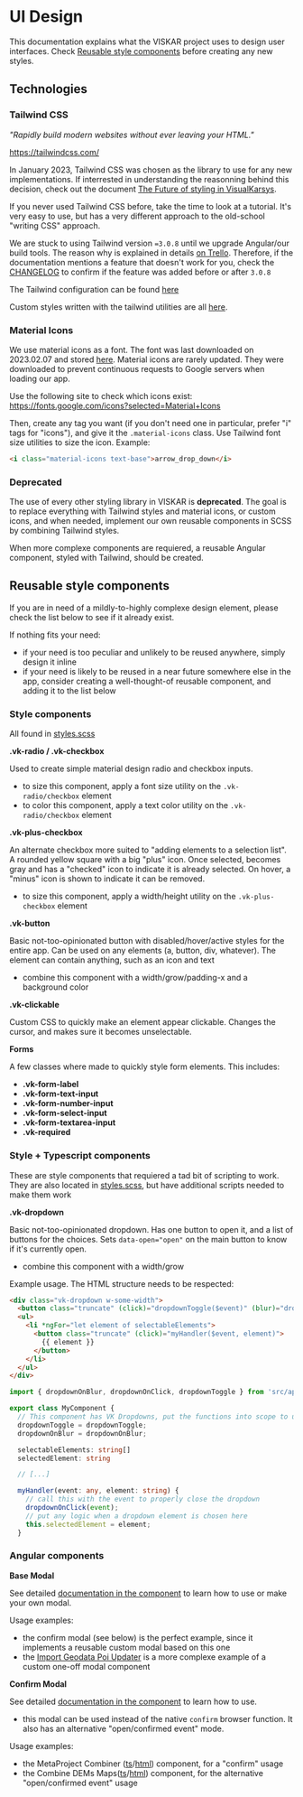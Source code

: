 ﻿# UI Design

This documentation explains what the VISKAR project uses to design user interfaces.
Check [Reusable style components](ui-design.md#reusable-style-components) before creating any new styles.

## Technologies

### Tailwind CSS

*"Rapidly build modern websites without ever leaving your HTML."*

https://tailwindcss.com/

In January 2023, Tailwind CSS was chosen as the library to use for any new implementations.
If interrested in understanding the reasonning behind this decision, check out the document [The Future of styling in VisualKarsys](The%20Future%20of%20styling%20in%20VisualKarsys.pdf).

If you never used Tailwind CSS before, take the time to look at a tutorial. It's very easy to use, but has a very different approach to the old-school "writing CSS" approach.

We are stuck to using Tailwind version `=3.0.8` until we upgrade Angular/our build tools. The reason why is explained in details [on Trello](https://trello.com/c/H7BrdQWA/1866-add-tailwind-css).
Therefore, if the documentation mentions a feature that doesn't work for you, check the [CHANGELOG](https://github.com/tailwindlabs/tailwindcss/blob/master/CHANGELOG.md) to confirm if the feature was added before or after `3.0.8`

The Tailwind configuration can be found [here](../../src/client/tailwind.config.js)

Custom styles written with the tailwind utilities are all [here](../../src/client/src/styles.scss).

### Material Icons

We use material icons as a font. The font was last downloaded on 2023.02.07 and stored [here](../../src/client/src/assets/fonts/MaterialIcons-Regular-2023-02-07.woff2).
Material icons are rarely updated. They were downloaded to prevent continuous requests to Google servers when loading our app.

Use the following site to check which icons exist: https://fonts.google.com/icons?selected=Material+Icons

Then, create any tag you want (if you don't need one in particular, prefer "i" tags for "icons"), and give it the `.material-icons` class. Use Tailwind font size utilities to size the icon. Example:

```html
<i class="material-icons text-base">arrow_drop_down</i>
```

### Deprecated

The use of every other styling library in VISKAR is **deprecated**. The goal is to replace everything with Tailwind styles and material icons, or custom icons, and when needed, implement our own reusable components in SCSS by combining Tailwind styles.

When more complexe components are requiered, a reusable Angular component, styled with Tailwind, should be created.

## Reusable style components

If you are in need of a mildly-to-highly complexe design element, please check the list below to see if it already exist.

If nothing fits your need:

- if your need is too peculiar and unlikely to be reused anywhere, simply design it inline
- if your need is likely to be reused in a near future somewhere else in the app, consider creating a well-thought-of reusable component, and adding it to the list below

### Style components

All found in [styles.scss](../../src/client/src/styles.scss)

**.vk-radio / .vk-checkbox**

Used to create simple material design radio and checkbox inputs.

- to size this component, apply a font size utility on the `.vk-radio/checkbox` element
- to color this component, apply a text color utility on the `.vk-radio/checkbox` element

**.vk-plus-checkbox**

An alternate checkbox more suited to "adding elements to a selection list". A rounded yellow square with a big "plus" icon. Once selected, becomes gray and has a "checked" icon to indicate it is already selected. On hover, a "minus" icon is shown to indicate it can be removed.

- to size this component, apply a width/height utility on the `.vk-plus-checkbox` element

**.vk-button**

Basic not-too-opinionated button with disabled/hover/active styles for the entire app. Can be used on any elements (a, button, div, whatever). The element can contain anything, such as an icon and text

- combine this component with a width/grow/padding-x and a background color

**.vk-clickable**

Custom CSS to quickly make an element appear clickable. Changes the cursor, and makes sure it becomes unselectable.

**Forms**

A few classes where made to quickly style form elements. This includes:

- **.vk-form-label**
- **.vk-form-text-input**
- **.vk-form-number-input**
- **.vk-form-select-input**
- **.vk-form-textarea-input**
- **.vk-required**

### Style + Typescript components

These are style components that requiered a tad bit of scripting to work. They are also located in [styles.scss](../../src/client/src/styles.scss), but have additional scripts needed to make them work

**.vk-dropdown**

Basic not-too-opinionated dropdown. Has one button to open it, and a list of buttons for the choices.
Sets `data-open="open"` on the main button to know if it's currently open.

- combine this component with a width/grow

Example usage. The HTML structure needs to be respected:

```html
<div class="vk-dropdown w-some-width">
  <button class="truncate" (click)="dropdownToggle($event)" (blur)="dropdownOnBlur($event)">{{ selectedElement }}</button>
  <ul>
    <li *ngFor="let element of selectableElements">
      <button class="truncate" (click)="myHandler($event, element)">
        {{ element }}
      </button>
    </li>
  </ul>
</div>
```

```typescript
import { dropdownOnBlur, dropdownOnClick, dropdownToggle } from 'src/app/utility/dropdown';

export class MyComponent {
  // This component has VK Dropdowns, put the functions into scope to use them in the template
  dropdownToggle = dropdownToggle;
  dropdownOnBlur = dropdownOnBlur;

  selectableElements: string[]
  selectedElement: string

  // [...]

  myHandler(event: any, element: string) {
    // call this with the event to properly close the dropdown
    dropdownOnClick(event);
    // put any logic when a dropdown element is chosen here
    this.selectedElement = element;
  }
```


### Angular components

**Base Modal**

See detailed [documentation in the component](../../src/client/src/app/utility/base-modal/base-modal.component.ts) to learn how to use or make your own modal.

Usage examples:

- the confirm modal (see below) is the perfect example, since it implements a reusable custom modal based on this one
- the [Import Geodata Poi Updater](../../src/client/src/app/vk/project/wizard/project-setup/meta-project-wizard/import-geodata-poi/import-geodata-poi-updater/import-geodata-poi-updater.component.html) is a more complexe example of a custom one-off modal component


**Confirm Modal**

See detailed [documentation in the component](../../src/client/src/app/utility/confirm-modal/confirm-modal.component.ts) to learn how to use.

- this modal can be used instead of the native `confirm` browser function. It also has an alternative "open/confirmed event" mode.

Usage examples:

- the MetaProject Combiner ([ts](../../src/client/src/app/vk/project/wizard/project-setup/meta-project-wizard/components/meta-project-combiner.component.ts#L321)/[html](../../src/client/src/app/vk/project/wizard/project-setup/meta-project-wizard/components/meta-project-combiner.component.html#L164)) component, for a "confirm" usage
- the Combine DEMs Maps([ts](../../src/client/src/app/vk/project/wizard/project-setup/meta-project-wizard/combine-dems-maps/combine-dems-maps.component.ts#133)/[html](../../src/client/src/app/vk/project/wizard/project-setup/meta-project-wizard/combine-dems-maps/combine-dems-maps.component.html#L79)) component, for the alternative "open/confirmed event" usage
